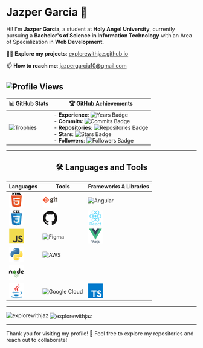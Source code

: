 # Jazper Garcia 🌟

Hi! I'm **Jazper Garcia**, a student at **Holy Angel University**, currently pursuing a **Bachelor's of Science in Information Technology** with an Area of Specialization in **Web Development**.

👨‍💻 **Explore my projects**: [explorewithjaz.github.io](https://explorewithjaz.github.io)

📫 **How to reach me**: [jazpergarcia10@gmail.com](mailto:jazpergarcia10@gmail.com)

![Profile Views](https://komarev.com/ghpvc/?username=explorewithjaz&color=blue&style=social)
---

<div align="center">

| **📊 GitHub Stats**                                                                                           | **🏆 GitHub Achievements**                                                                                                       |
|---------------------------------------------------------------------------------------------------------------|---------------------------------------------------------------------------------------------------------------------------------|
| ![Trophies](https://github-profile-trophy.vercel.app/?username=explorewithjaz&theme=onedark&no-bg=true&row=2&column=4) | - **Experience**: ![Years Badge](https://badges.pufler.dev/years/explorewithjaz) <br> - **Commits**: ![Commits Badge](https://badges.pufler.dev/commits/monthly/explorewithjaz) <br> - **Repositories**: ![Repositories Badge](https://badges.pufler.dev/repos/explorewithjaz) <br> - **Stars**: ![Stars Badge](https://img.shields.io/github/stars/explorewithjaz?style=social) <br> - **Followers**: ![Followers Badge](https://img.shields.io/github/followers/explorewithjaz?style=social) |

</div>

---

<div align="center">

## 🛠️ Languages and Tools

| **Languages** | **Tools** | **Frameworks & Libraries** |
|---------------|-----------|----------------------------|
| <img src="https://raw.githubusercontent.com/devicons/devicon/master/icons/html5/html5-original-wordmark.svg" alt="HTML5" width="40" height="40"/> | <img src="https://raw.githubusercontent.com/devicons/devicon/master/icons/git/git-original-wordmark.svg" alt="Git" width="40" height="40"/> | <img src="https://angular.io/assets/images/logos/angular/angular.svg" alt="Angular" width="40" height="40"/> |
| <img src="https://raw.githubusercontent.com/devicons/devicon/master/icons/css3/css3-original-wordmark.svg" alt="CSS3" width="40" height="40"/> | <img src="https://raw.githubusercontent.com/devicons/devicon/master/icons/github/github-original.svg" alt="GitHub" width="40" height="40"/> | <img src="https://raw.githubusercontent.com/devicons/devicon/master/icons/react/react-original-wordmark.svg" alt="React" width="40" height="40"/> |
| <img src="https://raw.githubusercontent.com/devicons/devicon/master/icons/javascript/javascript-original.svg" alt="JavaScript" width="40" height="40"/> | <img src="https://www.vectorlogo.zone/logos/figma/figma-icon.svg" alt="Figma" width="40" height="40"/> | <img src="https://raw.githubusercontent.com/devicons/devicon/master/icons/vuejs/vuejs-original-wordmark.svg" alt="Vue.js" width="40" height="40"/> |
| <img src="https://raw.githubusercontent.com/devicons/devicon/master/icons/python/python-original.svg" alt="Python" width="40" height="40"/> | <img src="https://cdn.jsdelivr.net/gh/devicons/devicon/icons/amazonwebservices/amazonwebservices-original-wordmark.svg" alt="AWS" width="40" height="40"/>
 | <img src="https://raw.githubusercontent.com/devicons/devicon/master/icons/nodejs/nodejs-original-wordmark.svg" alt="Node.js" width="40" height="40"/> |
| <img src="https://raw.githubusercontent.com/devicons/devicon/master/icons/java/java-original.svg" alt="Java" width="40" height="40"/> | <img src="https://www.vectorlogo.zone/logos/google_cloud/google_cloud-icon.svg" alt="Google Cloud" width="40" height="40"/> | <img src="https://raw.githubusercontent.com/devicons/devicon/master/icons/typescript/typescript-original.svg" alt="TypeScript" width="40" height="40"/> |

</div>

---

<p><img align="left" src="https://github-readme-stats.vercel.app/api/top-langs?username=explorewithjaz&show_icons=true&locale=en&layout=compact" alt="explorewithjaz" /></p>

<p>&nbsp;<img align="center" src="https://github-readme-stats.vercel.app/api?username=explorewithjaz&show_icons=true&locale=en" alt="explorewithjaz" /></p>

---

Thank you for visiting my profile! 🚀 Feel free to explore my repositories and reach out to collaborate!
<!--
**ExploreWithJaz/ExploreWithJaz** is a ✨ _special_ ✨ repository because its `README.md` (this file) appears on your GitHub profile.

Here are some ideas to get you started:

- 🔭 I’m currently working on ...
- 🌱 I’m currently learning ...
- 👯 I’m looking to collaborate on ...
- 🤔 I’m looking for help with ...
- 💬 Ask me about ...
- 📫 How to reach me: ...
- 😄 Pronouns: ...
- ⚡ Fun fact: ...
-->
